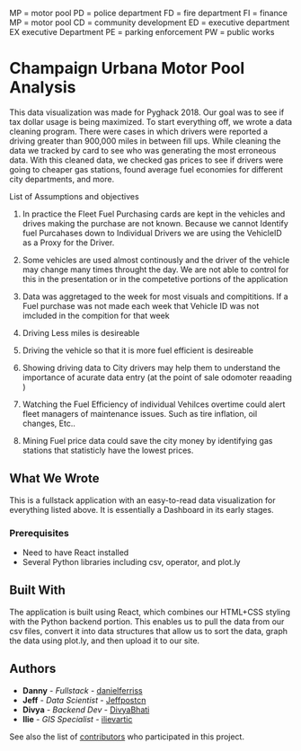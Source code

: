 

MP = motor pool
PD = police department
FD = fire department
FI = finance
MP = motor pool
CD = community development
ED = executive department
EX executive Department
PE = parking enforcement
PW = public works




# Champaign Urbana Motor Pool Analysis

This data visualization was made for Pyghack 2018. Our goal was to see if tax dollar usage is being maximized. To start everything off, we wrote a data cleaning program. There were cases in which drivers were reported a driving greater than 900,000 miles in between fill ups.  While cleaning the data we tracked by card to see who was generating the most erroneous data. With this cleaned data, we checked gas prices to see if drivers were going to cheaper gas stations, found average fuel economies for different city departments, and more.

List of Assumptions and objectives
1. In practice the Fleet Fuel Purchasing cards are kept in the vehicles and drives making the purchase are not known.   Because we cannot Identify fuel Purcahases down to Individual Drivers we are using the VehicleID as a Proxy for the Driver.
2. Some vehicles are used almost continously and the driver of the vehicle may change many times throught the day.  We are not able to control for this in the presentation or in the competetive portions of the application
3. Data was aggretaged to the week for most visuals and compititions.   If a Fuel purchase was not made each week that Vehicle ID was not imcluded in the compition for that week
4. Driving Less miles is desireable
5. Driving the vehicle so that it is more fuel efficient is desireable

6. Showing driving data to City drivers may help them to understand the importance of acurate data entry (at the point of sale odomoter reaading )
7. Watching the Fuel Efficiency of individual Vehilces overtime could alert fleet managers of maintenance issues. Such as tire inflation, oil changes, Etc..
8. Mining Fuel price data  could save the city money by identifying gas stations that statisticly have the lowest prices.

## What We Wrote

This is a fullstack application with an easy-to-read data visualization for everything listed above.  It is essentially a Dashboard in its early stages.

### Prerequisites

* Need to have React installed
* Several Python libraries including csv, operator, and plot.ly

## Built With

The application is built using React, which combines our HTML+CSS styling with the Python backend portion.  This enables us to pull the data from our csv files, convert it into data structures that allow us to sort the data, graph the data using plot.ly, and then upload it to our site.

## Authors

* **Danny** - *Fullstack* - [danielferriss](https://github.com/danielferriss)
* **Jeff** - *Data Scientist* - [Jeffpostcn](https://github.com/Jeffpostcn)
* **Divya** - *Backend Dev* - [DivyaBhati](https://github.com/DivyaBhati)
* **Ilie** - *GIS Specialist* - [ilievartic](https://github.com/ilievartic)

See also the list of [contributors](https://github.com/your/project/contributors) who participated in this project.


